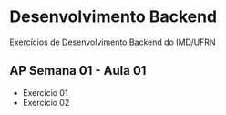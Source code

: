 # Desenvolvimento Backend
 Exercícios de Desenvolvimento Backend do IMD/UFRN
 
 ## AP Semana 01 - Aula 01
 * Exercício 01
 * Exercício 02
